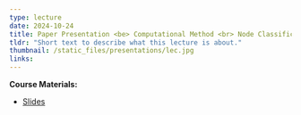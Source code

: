 ```yaml
---
type: lecture
date: 2024-10-24
title: Paper Presentation <be> Computational Method <br> Node Classification and Graph Classification
tldr: "Short text to describe what this lecture is about."
thumbnail: /static_files/presentations/lec.jpg
links: 
---
```

**Course Materials:**
- [Slides](/static_files/presentations/slides_lec_8.pdf)
